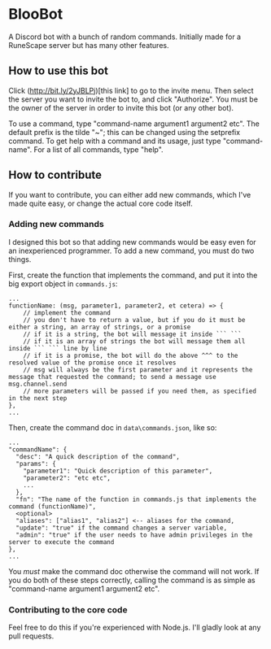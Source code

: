 # BlooBot
A Discord bot with a bunch of random commands. Initially made for a RuneScape server but has many other features.

## How to use this bot
Click (http://bit.ly/2yJBLPj)[this link] to go to the invite menu. Then select the server you want to invite the bot to, and click "Authorize". You must be the owner of the server in order to invite this bot (or any other bot).

To use a command, type "<prefix>command-name argument1 argument2 etc". The default prefix is the tilde "~"; this can be changed using the setprefix command. To get help with a command and its usage, just type "<prefix>command-name". For a list of all commands, type "<prefix>help".

## How to contribute
If you want to contribute, you can either add new commands, which I've made quite easy, or change the actual core code itself.

### Adding new commands
I designed this bot so that adding new commands would be easy even for an inexperienced programmer. To add a new command, you must do two things.

First, create the function that implements the command, and put it into the big export object in `commands.js`:

```
...
functionName: (msg, parameter1, parameter2, et cetera) => {
    // implement the command
    // you don't have to return a value, but if you do it must be either a string, an array of strings, or a promise
    // if it is a string, the bot will message it inside ``` ```
    // if it is an array of strings the bot will message them all inside ``` ``` line by line
    // if it is a promise, the bot will do the above ^^^ to the resolved value of the promise once it resolves
    // msg will always be the first parameter and it represents the message that requested the command; to send a message use msg.channel.send
    // more parameters will be passed if you need them, as specified in the next step
},
...
```

Then, create the command doc in `data\commands.json`, like so:

```
...
"commandName": {
  "desc": "A quick description of the command",
  "params": {
    "parameter1": "Quick description of this parameter",
    "parameter2": "etc etc",
    ...
  },
  "fn": "The name of the function in commands.js that implements the command (functionName)",
  <optional>
  "aliases": ["alias1", "alias2"] <-- aliases for the command,
  "update": "true" if the command changes a server variable,
  "admin": "true" if the user needs to have admin privileges in the server to execute the command
},
...
```

You *must* make the command doc otherwise the command will not work. If you do both of these steps correctly, calling the command is as simple as "<prefix>command-name argument1 argument2 etc".

### Contributing to the core code
Feel free to do this if you're experienced with Node.js. I'll gladly look at any pull requests.
